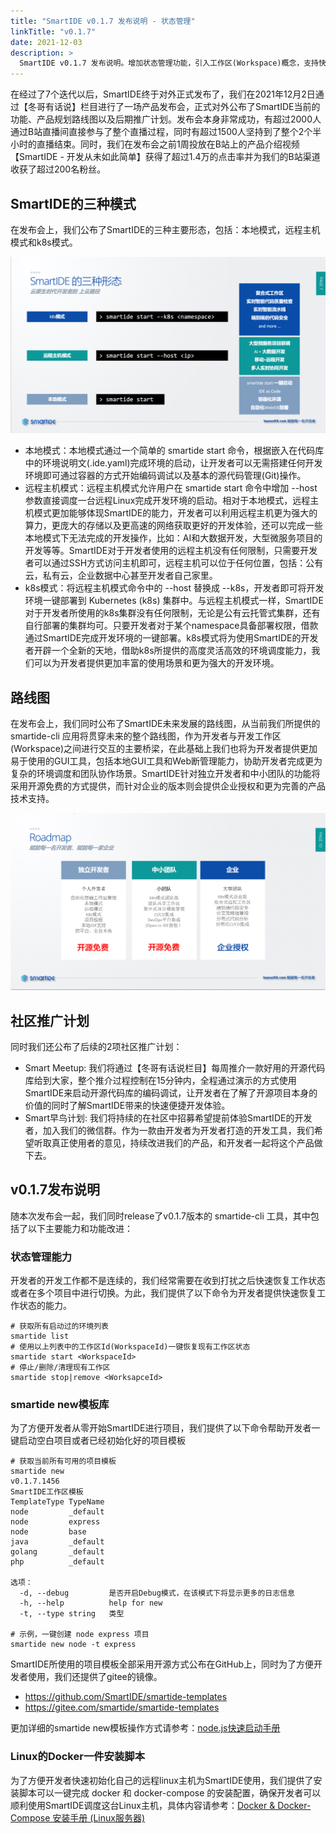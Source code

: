 ```yaml
---
title: "SmartIDE v0.1.7 发布说明 - 状态管理"
linkTitle: "v0.1.7"
date: 2021-12-03
description: >
  SmartIDE v0.1.7 发布说明。增加状态管理功能，引入工作区(Workspace)概念，支持快速从新启动工作区，增加smartide new命令并提供项目模板支持，远程主机模式稳定性加强，完整适配Boathouse前后端调试场景。正式对外发布。
---
```


在经过了7个迭代以后，SmartIDE终于对外正式发布了，我们在2021年12月2日通过【冬哥有话说】栏目进行了一场产品发布会，正式对外公布了SmartIDE当前的功能、产品规划路线图以及后期推广计划。发布会本身非常成功，有超过2000人通过B站直播间直接参与了整个直播过程，同时有超过1500人坚持到了整个2个半小时的直播结束。同时，我们在发布会之前1周投放在B站上的产品介绍视频【SmartIDE - 开发从未如此简单】获得了超过1.4万的点击率并为我们的B站渠道收获了超过200名粉丝。

## SmartIDE的三种模式

在发布会上，我们公布了SmartIDE的三种主要形态，包括：本地模式，远程主机模式和k8s模式。

![](images/smartide-3modes.png)

- 本地模式：本地模式通过一个简单的 smartide start 命令，根据嵌入在代码库中的环境说明文(.ide.yaml)完成环境的启动，让开发者可以无需搭建任何开发环境即可通过容器的方式开始编码调试以及基本的源代码管理(Git)操作。
- 远程主机模式：远程主机模式允许用户在 smartide start 命令中增加 --host 参数直接调度一台远程Linux完成开发环境的启动。相对于本地模式，远程主机模式更加能够体现SmartIDE的能力，开发者可以利用远程主机更为强大的算力，更庞大的存储以及更高速的网络获取更好的开发体验，还可以完成一些本地模式下无法完成的开发操作，比如：AI和大数据开发，大型微服务项目的开发等等。SmartIDE对于开发者使用的远程主机没有任何限制，只需要开发者可以通过SSH方式访问主机即可，远程主机可以位于任何位置，包括：公有云，私有云，企业数据中心甚至开发者自己家里。
- k8s模式：将远程主机模式命令中的 --host 替换成 --k8s，开发者即可将开发环境一键部署到 Kubernetes (k8s) 集群中。与远程主机模式一样，SmartIDE对于开发者所使用的k8s集群没有任何限制，无论是公有云托管式集群，还有自行部署的集群均可。只要开发者对于某个namespace具备部署权限，借款通过SmartIDE完成开发环境的一键部署。k8s模式将为使用SmartIDE的开发者开辟一个全新的天地，借助k8s所提供的高度灵活高效的环境调度能力，我们可以为开发者提供更加丰富的使用场景和更为强大的开发环境。

## 路线图

在发布会上，我们同时公布了SmartIDE未来发展的路线图，从当前我们所提供的 smartide-cli 应用将贯穿未来的整个路线图，作为开发者与开发工作区(Workspace)之间进行交互的主要桥梁，在此基础上我们也将为开发者提供更加易于使用的GUI工具，包括本地GUI工具和Web断管理能力，协助开发者完成更为复杂的环境调度和团队协作场景。SmartIDE针对独立开发者和中小团队的功能将采用开源免费的方式提供，而针对企业的版本则会提供企业授权和更为完善的产品技术支持。

![](images/smartide-roadmap.png)

## 社区推广计划

同时我们还公布了后续的2项社区推广计划：

- Smart Meetup: 我们将通过【冬哥有话说栏目】每周推介一款好用的开源代码库给到大家，整个推介过程控制在15分钟内，全程通过演示的方式使用SmartIDE来启动开源代码库的编码调试，让开发者在了解了开源项目本身的价值的同时了解SmartIDE带来的快速便捷开发体验。
- Smart早鸟计划: 我们将持续的在社区中招募希望提前体验SmartIDE的开发者，加入我们的微信群。作为一款由开发者为开发者打造的开发工具，我们希望听取真正使用者的意见，持续改进我们的产品，和开发者一起将这个产品做下去。

## v0.1.7发布说明

随本次发布会一起，我们同时release了v0.1.7版本的 smartide-cli 工具，其中包括了以下主要能力和功能改进：

### 状态管理能力

开发者的开发工作都不是连续的，我们经常需要在收到打扰之后快速恢复工作状态或者在多个项目中进行切换。为此，我们提供了以下命令为开发者提供快速恢复工作状态的能力。

```shell
# 获取所有启动过的环境列表
smartide list
# 使用以上列表中的工作区Id(WorkspaceId)一键恢复现有工作区状态
smartide start <WorkspaceId>
# 停止/删除/清理现有工作区
smartide stop|remove <WorksapceId>
```

### smartide new模板库

为了方便开发者从零开始SmartIDE进行项目，我们提供了以下命令帮助开发者一键启动空白项目或者已经初始化好的项目模板

```shell
# 获取当前所有可用的项目模板
smartide new
v0.1.7.1456
SmartIDE工作区模板
TemplateType TypeName
node         _default
node         express
node         base
java         _default
golang       _default
php          _default

选项：
  -d, --debug         是否开启Debug模式，在该模式下将显示更多的日志信息
  -h, --help          help for new
  -t, --type string   类型

# 示例，一键创建 node express 项目
smartide new node -t express
```

SmartIDE所使用的项目模板全部采用开源方式公布在GitHub上，同时为了方便开发者使用，我们还提供了gitee的镜像。

- https://github.com/SmartIDE/smartide-templates
- https://gitee.com/smartide/smartide-templates

更加详细的smartide new模板操作方式请参考：[node.js快速启动手册](/zh/docs/quickstart/new-node/)

### Linux的Docker一件安装脚本

为了方便开发者快速初始化自己的远程linux主机为SmartIDE使用，我们提供了安装脚本可以一键完成 docker 和 docker-compose 的安装配置，确保开发者可以顺利使用SmartIDE调度这台Linux主机，具体内容请参考：[Docker & Docker-Compose 安装手册 (Linux服务器)](/zh/docs/install/docker-install-linux/)



